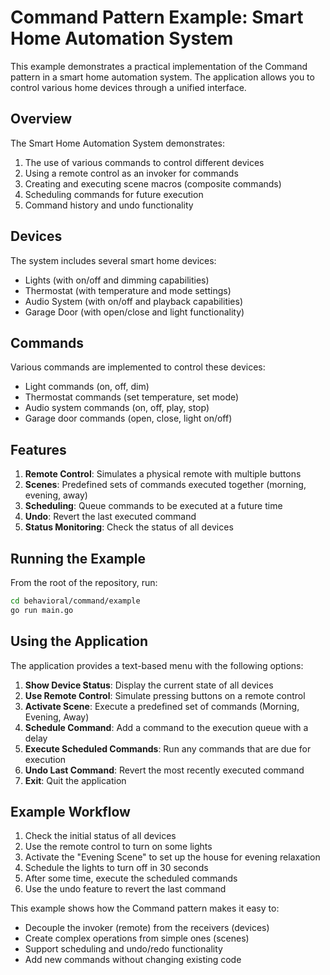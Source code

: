 # Command Pattern Example: Smart Home Automation System

This example demonstrates a practical implementation of the Command pattern in a smart home automation system. The application allows you to control various home devices through a unified interface.

## Overview

The Smart Home Automation System demonstrates:

1. The use of various commands to control different devices
2. Using a remote control as an invoker for commands
3. Creating and executing scene macros (composite commands)
4. Scheduling commands for future execution
5. Command history and undo functionality

## Devices

The system includes several smart home devices:
- Lights (with on/off and dimming capabilities)
- Thermostat (with temperature and mode settings)
- Audio System (with on/off and playback capabilities)
- Garage Door (with open/close and light functionality)

## Commands

Various commands are implemented to control these devices:
- Light commands (on, off, dim)
- Thermostat commands (set temperature, set mode)
- Audio system commands (on, off, play, stop)
- Garage door commands (open, close, light on/off)

## Features

1. **Remote Control**: Simulates a physical remote with multiple buttons
2. **Scenes**: Predefined sets of commands executed together (morning, evening, away)
3. **Scheduling**: Queue commands to be executed at a future time
4. **Undo**: Revert the last executed command
5. **Status Monitoring**: Check the status of all devices

## Running the Example

From the root of the repository, run:

```bash
cd behavioral/command/example
go run main.go
```

## Using the Application

The application provides a text-based menu with the following options:

1. **Show Device Status**: Display the current state of all devices
2. **Use Remote Control**: Simulate pressing buttons on a remote control
3. **Activate Scene**: Execute a predefined set of commands (Morning, Evening, Away)
4. **Schedule Command**: Add a command to the execution queue with a delay
5. **Execute Scheduled Commands**: Run any commands that are due for execution
6. **Undo Last Command**: Revert the most recently executed command
7. **Exit**: Quit the application

## Example Workflow

1. Check the initial status of all devices
2. Use the remote control to turn on some lights
3. Activate the "Evening Scene" to set up the house for evening relaxation
4. Schedule the lights to turn off in 30 seconds
5. After some time, execute the scheduled commands
6. Use the undo feature to revert the last command

This example shows how the Command pattern makes it easy to:
- Decouple the invoker (remote) from the receivers (devices)
- Create complex operations from simple ones (scenes)
- Support scheduling and undo/redo functionality
- Add new commands without changing existing code
